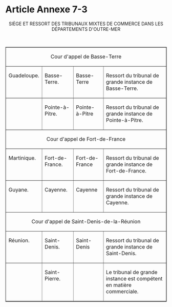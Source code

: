 # Article Annexe 7-3

<p align='center'>SIÈGE ET RESSORT DES TRIBUNAUX MIXTES DE COMMERCE DANS LES DÉPARTEMENTS D'OUTRE-MER</p><p align='center'><br/></p><table border='1' cellSpacing='1' cellPadding='0'><tbody><tr><td colSpan='4' vAlign='top'><p align='center'>Cour d'appel de Basse-Terre</p></td></tr><tr><td vAlign='top'><p align='left'>Guadeloupe.</p></td><td vAlign='top'><p align='left'></p><p align='left'>Basse-Terre.</p></td><td vAlign='top'><p align='left'></p><p align='left'>Basse-Terre</p></td><td vAlign='top'><p align='left'></p><p align='left'>Ressort du tribunal de grande instance de Basse-Terre.</p></td></tr><tr><td vAlign='top'><p align='left'></p><p align='left'></p></td><td vAlign='top'><p align='left'></p><p align='left'>Pointe-à-Pitre.</p></td><td vAlign='top'><p align='left'></p><p align='left'>Pointe-à-Pitre</p></td><td vAlign='top'><p align='left'></p><p align='left'>Ressort du tribunal de grande instance de Pointe-à-Pitre.</p></td></tr><tr><td colSpan='4' vAlign='top'><p align='center'></p><p align='center'>Cour d'appel de Fort-de-France</p></td></tr><tr><td vAlign='top'><p align='left'>Martinique.</p></td><td vAlign='top'><p align='left'></p><p align='left'>Fort-de-France.</p></td><td vAlign='top'><p align='left'></p><p align='left'>Fort-de-France</p></td><td vAlign='top'><p align='left'></p><p align='left'>Ressort du tribunal de grande instance de Fort-de-France.</p></td></tr><tr><td vAlign='top'><p align='left'></p><p align='left'>Guyane.</p></td><td vAlign='top'><p align='left'></p><p align='left'>Cayenne.</p></td><td vAlign='top'><p align='left'></p><p align='left'>Cayenne</p></td><td vAlign='top'><p align='left'></p><p align='left'>Ressort du tribunal de grande instance de Cayenne.</p></td></tr><tr><td colSpan='4' vAlign='top'><p align='center'></p><p align='center'>Cour d'appel de Saint-Denis-de-la-Réunion</p></td></tr><tr><td vAlign='top'><p align='left'>Réunion.</p></td><td vAlign='top'><p align='left'></p><p align='left'>Saint-Denis.</p></td><td vAlign='top'><p align='left'></p><p align='left'>Saint-Denis</p></td><td vAlign='top'><p align='left'></p><p align='left'>Ressort du tribunal de grande instance de Saint-Denis.</p></td></tr><tr><td vAlign='top'><p align='left'></p><p align='left'></p></td><td vAlign='top'><p align='left'></p><p align='left'>Saint-Pierre.</p></td><td vAlign='top'><p align='left'></p><p align='left'></p></td><td vAlign='top'><p align='left'></p><p align='left'>Le tribunal de grande instance est compétent en matière commerciale.</p></td></tr></tbody></table>